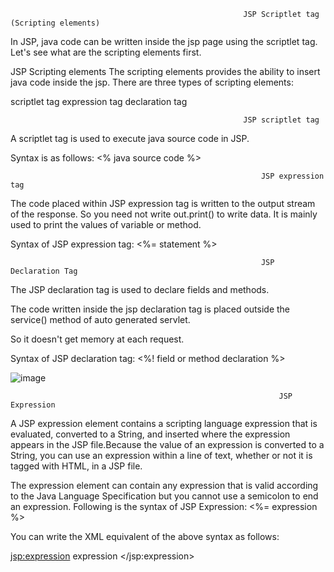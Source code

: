                                                         JSP Scriptlet tag (Scripting elements)

In JSP, java code can be written inside the jsp page using the scriptlet tag. Let's see what are the scripting elements first.

JSP Scripting elements
The scripting elements provides the ability to insert java code inside the jsp. There are three types of scripting elements:

scriptlet tag
expression tag
declaration tag

                                                        JSP scriptlet tag
                                                        
A scriptlet tag is used to execute java source code in JSP. 

Syntax is as follows:  <%  java source code %>  

                                                            JSP expression tag

The code placed within JSP expression tag is written to the output stream of the response. So you need not write out.print() to write data. It is mainly used to print the values of variable or method.

Syntax of JSP expression tag:  <%=  statement %>  

                                                            JSP Declaration Tag
The JSP declaration tag is used to declare fields and methods.

The code written inside the jsp declaration tag is placed outside the service() method of auto generated servlet.

So it doesn't get memory at each request.

Syntax of JSP declaration tag:  <%!  field or method declaration %>  

![image](https://github.com/shardapatil/Sharda/assets/53011896/4b125c97-8821-456d-a08e-4746e22df1fa)

                                                                JSP Expression
                                                                
A JSP expression element contains a scripting language expression that is evaluated, converted to a String, and inserted where the expression appears in the JSP file.Because the value of an expression is converted to a String, you can use an expression within a line of text, whether or not it is tagged with HTML, in a JSP file.

The expression element can contain any expression that is valid according to the Java Language Specification but you cannot use a semicolon to end an expression.
Following is the syntax of JSP Expression:  <%= expression %>

You can write the XML equivalent of the above syntax as follows:

<jsp:expression>
 expression
</jsp:expression>

